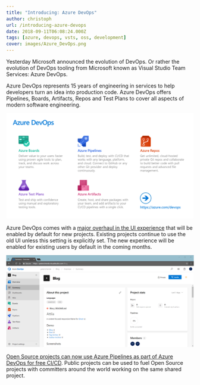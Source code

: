 ```yaml
---
title: "Introducing: Azure DevOps"
author: christoph
url: /introducing-azure-devops
date: 2018-09-11T06:08:24.000Z
tags: [azure, devops, vsts, oss, development]
cover: images/Azure_DevOps.png
---
```


Yesterday Microsoft announced the evolution of DevOps. Or rather the evolution of DevOps tooling from Microsoft known as Visual Studio Team Services: Azure DevOps. 

Azure DevOps represents 15 years of engineering in services to help developers turn an idea into production code. Azure DevOps offers Pipelines, Boards, Artifacts, Repos and Test Plans to cover all aspects of modern software engineering.

![Azure DevOps services](images/overview.png)

Azure DevOps comes with a [major overhaul in the UI experience](https://blogs.msdn.microsoft.com/devops/2018/06/19/new-navigation/) that will be enabled by default for new projects. Existing projects continue to use the old UI unless this setting is explicitly set. The new experience will be enabled for existing users by default in the coming months.

![New UI experience](images/image-33.png)

[Open Source projects can now use Azure Pipelines as part of Azure DevOps for free CI/CD](https://azure.microsoft.com/pricing/details/devops/azure-pipelines/). Public projects can be used to fuel Open Source projects with committers around the world working on the same shared project.
